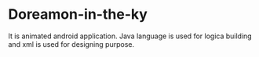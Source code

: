 # Doreamon-in-the-ky
It is animated android application. Java language is used for logica building and xml is used for designing purpose.
